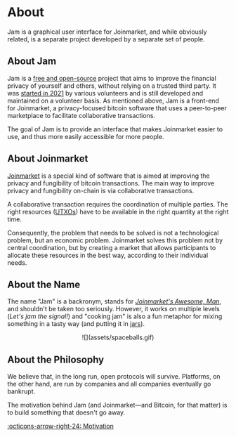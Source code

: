 # About

Jam is a graphical user interface for Joinmarket, and while obviously related,
is a separate project developed by a separate set of people.

## About Jam

Jam is a [free and open-source][license] project that aims to improve the
financial privacy of yourself and others, without relying on a trusted third
party. It was [started in 2021][bounty] by various volunteers and is still
developed and maintained on a volunteer basis. As mentioned above, Jam is a
front-end for Joinmarket, a privacy-focused bitcoin software that uses a
peer-to-peer marketplace to facilitate collaborative transactions.

The goal of Jam is to provide an interface that makes Joinmarket easier to use,
and thus more easily accessible for more people.

[license]: software/license.md
[bounty]: https://github.com/Joinmarket-Org/joinmarket-clientserver/issues/978

## About Joinmarket

[Joinmarket][jmcs] is a special kind of software that is aimed at improving the privacy
and fungibility of bitcoin transactions. The main way to improve privacy and
fungibility on-chain is via collaborative transactions.

[jmcs]: https://github.com/Joinmarket-Org/joinmarket-clientserver

A collaborative transaction requires the coordination of multiple parties. The
right resources ([UTXOs][glossary]) have to be available in the right quantity
at the right time.

[glossary]: glossary.md

Consequently, the problem that needs to be solved is not a technological
problem, but an economic problem. Joinmarket solves this problem not by central
coordination, but by creating a market that allows participants to allocate
these resources in the best way, according to their individual needs.

## About the Name

The name "Jam" is a backronym, stands for [*Joinmarket's Awesome, Man*][name],
and shouldn't be taken too seriously. However, it works on multiple levels
(*Let's jam the signal!*) and "cooking jam" is also a fun metaphor  for mixing
something in a tasty way (and putting it in [jars][glossary]).

<center>
![](assets/spaceballs.gif)
</center>

[name]: https://github.com/joinmarket-webui/joinmarket-webui/issues/22#issuecomment-1024654436

## About the Philosophy

We believe that, in the long run, open protocols will survive. Platforms, on the
other hand, are run by companies and all companies eventually go bankrupt.

The motivation behind Jam (and Joinmarket—and Bitcoin, for that matter) is to
build something that doesn't go away.

[:octicons-arrow-right-24: Motivation][motivation]

[motivation]: philosophy/00-motivation.md
